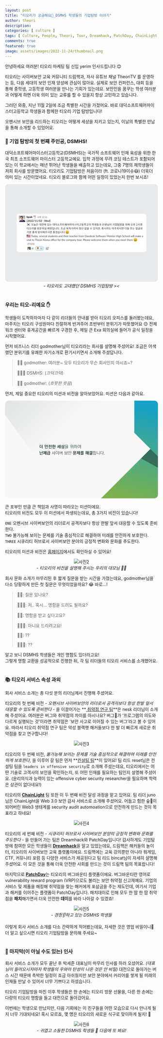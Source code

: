 ```yaml
---
layout: post
title: "티오리가 궁금해요🏢_DSMHS 학생들의 기업탐방 이야기"
author: theori
description:
categories: [ culture ]
tags: [ Culture, People, Theori, Tour, Dreamhack, PatchDay, ChainLight ]
comments: true
featured: true
image: assets/images/2022-11-24/thumbnail.png
---
```


안녕하세요 여러분! 티오리 마케팅 팀 신입 yerim 인사드립니다 😊

티오리는 사이버보안 교육 커뮤니티 드림핵과, 자사 유튜브 채널 TheoriTV 를 운영하는 등, 다음 세대의 보안 인재 양성에 관심이 많아요. 실제로 보안 컨퍼런스, 대회 등을 통해 중학생, 고등학생 여러분을 만나는 기회가 있는데요. 보안인을 꿈꾸는 학생 여러분과 어떻게 하면 더욱 의미 있는 교류를 할 수 있을지 항상 고민하고 있습니다.

그러던 와중, 지난 11월 2일에 조금 특별한 시간을 가졌어요.
바로 대덕소프트웨어마이스터고등학교 학생들과 함께한 티오리 기업 탐방입니다!

오펜시브 보안을 리드하는 티오리는 어떻게 세상을 지키고 있는지, 이날의 특별한 만남을 통해 소개할 수 있었어요.

### 🏫 기업 탐방의 첫 번째 주인공, DSMHS!

대덕소프트웨어마이스터고등학교(DSMHS)는 국가적 소프트웨어 인재 육성을 위한 한국 최초 소프트웨어 마이스터 고등학교예요. 입학 과정에 무려 코딩 테스트가 포함되어 있는 이 학교에서는 매년 뛰어난 학생들을 배출하고 있는데요, 그중 7명의 재학생들이 저희 회사를 방문했어요. 티오리도 기업탐방은 처음이라 (ft. 코로나19이슈😷) 더욱더 의미 있는 시간이었네요. 티오리 블로그와 함께 어떤 일정이 있었는지 한번 보시죠!

![사진1][사진1]
<br><i>- 티오리도 고대했던 DSMHS 기업탐방 >< </i>
<br><br>

### 우리는 티오-리예요 ✋

학생들이 도착하자마자 다 같이 리더들의 안내를 받아 티오리 오피스를 둘러봤는데요, 마주치는 티오리 구성원마다 친절하게 반겨주어 초반부터 분위기가 따뜻했어요 😊 전체 워크 센터와 휴게공간을 빠르게 구경한 후, 제일 큰 Exa 회의실에 들어가 공식 일정을 시작했어요.

먼저 비즈니스 리더 godmother님이 티오리라는 회사를 설명해 주셨어요! 조금은 어색했던 분위기를 유쾌한 자기소개로 환기시키면서 소개해 주셨답니다.

> 👵🏻 godmother: 여러분~ 모두 티오리가 무슨 회사인지 아시죠~?
> 
> 🧑🏻‍🏫 DSMHS: (_끄덕끄덕_)
> 
> 👵🏻 godmother: (_흐뭇한 웃음_)

먼저, 제일 중요한 티오리의 미션과 비전을 알아보았어요. 미션은 다음과 같아요.

![사진0][사진0]
<br>

큰 포부인 만큼 큰 책임과 사명이 따라오는 미션이에요. <br>
티오리의 비전도 모두 이 미션에서 파생되는데요, 총 3가지 비전이 있습니다!

`ONE` 오펜시브 사이버보안의 리더로서 공격자보다 항상 한발 앞서 대응할 수 있도록 준비한다. <br>
`TWO` 불가능해 보이는 문제를 기술 중심적으로 해결하여 미래를 안전하게 보호한다. <br>
`THREE` 시큐리티 허브로서 사이버보안 분야의 긍정적 변화와 문화를 주도한다.

티오리의 미션과 비전은 [홈페이지](https://www.theori.io/ "https://www.theori.io/")에서도 확인하실 수 있어요!

![사진2][사진2]
<br><i>- 티오리의 비전을 설명해 주시는 우리의 대모님 👵🏻 </i>

회사 문화 소개가 마무리된 후 짧게 질문을 받는 시간을 가졌는데요, godmother님을 다소 당황하게 만든 첫 질문은 무엇이었을까요? 😂 바로…!

> 👵🏻: 질문 있나요?
> 
> 🧑🏻‍🏫: 저.. 혹시… 명함을 드려도 될까요?
> 
> 👵🏻: 명함을 받고 싶다고요?
> 
> 🧑🏻‍🏫: 아니요 드리려고요!
> 
> 👵🏻: ??
> 
> 🧑🏻‍🏫: ??

알고 보니 DSMHS 학생들은 개인 명함도 있더라고요!<br>
그렇게 명함 교환을 성공적으로 진행한 뒤, 각 팀 리더들의 티오리 서비스를 소개했어요.
<br><br>

### 📚 티오리 서비스 속성 과외

회사 서비스 소개는 총 다섯 분의 리더님께서 진행해 주셨어요.

티오리의 첫 번째 비전 - _오펜시브 사이버보안의 리더로서 공격자보다 항상 한발 앞서 대응할 수 있도록 준비한다_ - 을 이끌어가는 **<U> 취약점 연구 팀</U>**은 nesk 리더님이 소개해 주셨어요. 여러분은 버그와 취약점의 차이를 아시나요? 버그👾가 ‘프로그램의 의도와 다르게 실행되는 것’이라면 취약점은 ‘보안 사고로 이어질 수 있는 버그’라고 볼 수 있어요. 따라서 티오리 취약점 연구 팀은 악성 블랙햇 해커들보다 한 발 더 빠르게 새로운 취약점을 찾고 연구합니다!

![사진3][사진3]

티오리의 두 번째 비전, _불가능해 보이는 문제를 기술 중심적으로 해결하여 미래를 안전하게 보호한다_, 을 이루어 갈 팀은 먼저 **<U>컨설팅 팀</U>**이 있어요! 팀 리드 reset님은 컨설팅 팀을 `leaders in offensive security`로 소개해 주셨는데요, 티오리에서는 어떤 기술로 고객사의 보안을 확인하는지, 또 어떤 인재를 필요하는 팀인지 설명해 주셨어요. (윤리의식과 능력이 있는 offensive cyber security researcher을 필요하며 학력은 상관이 없다네요!)

티오리의 [**<U>ChainLight</U>**](https://chainlight.io/ "https://chainlight.io/") 팀 또한 이 두 번째 비전 달성 과정을 맡고 있어요. 팀 리더 juno님은 ChainLight을 Web 3.0 보안 감사 서비스로 소개해 주셨어요. 어둡고 험한 숲🌲이 되어버린 Web3 생태계를 security audit automoation으로 안전하게 만드는 것이 목표라고 하네요!

![사진4][사진4]

티오리의 세 번째 비전 - _시큐리티 허브로서 사이버보안 분양의 긍정적 변화와 문화를 주도한다_ - 을 만들어 가는 팀은 Dreamhack와 PatchDay입니다! 감사하게도 기업탐방에 참여한 모든 학생들이 [**<U>Dreamhack</U>**](https://dreamhack.io/ "https://dreamhack.io/")을 알고 있었는데요, 드림핵은 해커들의 놀이터, 티오리의 사이버보안 교육 플랫폼이에요. 드림핵에는 교육 강의뿐만 아니라 워게임, CTF, 커뮤니티 포럼 등 다양한 서비스가 제공된다고 팀 리드 bincat님이 자세히 설명해 주셨어요. 이 모든 것을 통해 더욱 안전한 사회를 만드는 것이 드림핵 팀의 목표랍니다!

마지막으로 [**<U>PatchDay</U>**](https://patchday.io/ "https://patchday.io/")는 티오리의 버그바운티 플랫폼이에요. 버그바운티란 영어로 vulnerability reward program (VRP)으로도 불리는 보안 취약점 신고제예요. 기업의 서비스 및 제품을 해킹해 취약점을 찾는 해커에게 포삼금을 주는 제도인데, 여기서 기업과 해커를 이어주는 플랫폼이 PatchDay입니다. 패치데이로 인해 모두 한 땀 한 땀 취약점을 **패치**해가면서 더욱 안전한 **데이**를 바라 나아갈 수 있겠죠!

![사진5][사진5]
<br><i>- 경청👂하고 있는 DSMHS 학생들 </i>


이렇게 회사 서비스 소개를 다소 간략하게 적어봤는데요, 자세한 것은 영업 비밀이니🤫 더 알고 싶으시면 티오리 기업탐방을 문의해 주세요~
<br><br>

### 👋 마지막(이 아닐 수도 있는) 인사

회사 서비스 소개가 모두 끝난 후 박세준 대표님이 마무리 인사를 하러 오셨어요. _(대표님이 들어오시자마자 학생들의 우와아 탄성이 나온 것은 안 비밀)_ 대전으로 돌아가는 버스 시간 때문에 촉박한 일정이 조금 아쉬웠지만 보안 분야에서 커리어를 쌓게 될 미래의 인재들 만날 수 있어서 너무 기쁘다고 하셨습니다.

티오리 기업탐방을 마친 이후 학생들은 한 손에는 티오리 방문 선물을, 다른 한 손에는 다량의 티오리 명함을 들고 대전으로 돌아갔어요.

이번에는 학생으로 만났지만, 다음 기회에는 이 친구들을 어떤 모습으로 다시 만나게 될지 너무 기대되네요! 혹시 모르죠, 몇 명은 티오리의 새로운 식구로 맞이하게 될지! 🥳

![사진6][사진6]
<br><i>- 귀엽고 소듕한 DSMHS 학생들 🐥 다음에 또 봐요! </i>




<style>


p:has(img) { text-align: center }
</style>

[사진0]:  /assets/images/2022-11-24/0.png
[사진1]:  /assets/images/2022-11-24/1.png
[사진2]:  /assets/images/2022-11-24/2.png
[사진3]:  /assets/images/2022-11-24/3.png
[사진4]:  /assets/images/2022-11-24/4.png
[사진5]:  /assets/images/2022-11-24/5.png
[사진6]:  /assets/images/2022-11-24/6.png

